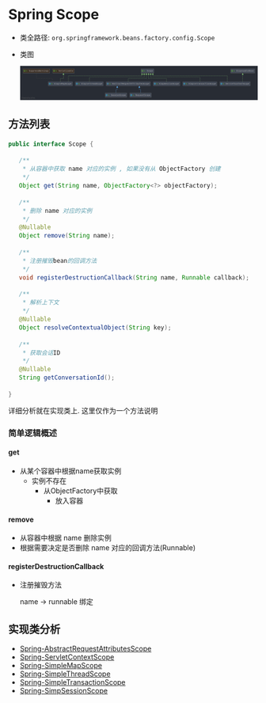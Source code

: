 # Spring Scope

- 类全路径: `org.springframework.beans.factory.config.Scope`

- 类图

  ![Scope](./images/Scope.png)



## 方法列表





```java
public interface Scope {

   /**
    * 从容器中获取 name 对应的实例 , 如果没有从 ObjectFactory 创建
    */
   Object get(String name, ObjectFactory<?> objectFactory);

   /**
    * 删除 name 对应的实例
    */
   @Nullable
   Object remove(String name);

   /**
    * 注册摧毁bean的回调方法
    */
   void registerDestructionCallback(String name, Runnable callback);

   /**
    * 解析上下文
    */
   @Nullable
   Object resolveContextualObject(String key);

   /**
    * 获取会话ID
    */
   @Nullable
   String getConversationId();

}
```





详细分析就在实现类上. 这里仅作为一个方法说明







### 简单逻辑概述

#### get

- 从某个容器中根据name获取实例
  - 实例不存在
    - 从ObjectFactory中获取
      - 放入容器





#### remove

- 从容器中根据 name 删除实例
- 根据需要决定是否删除 name 对应的回调方法(Runnable)







#### registerDestructionCallback

- 注册摧毁方法

  name -> runnable 绑定







## 实现类分析


- [Spring-AbstractRequestAttributesScope](./Spring-AbstractRequestAttributesScope.md)
- [Spring-ServletContextScope](./Spring-ServletContextScope.md)
- [Spring-SimpleMapScope](./Spring-SimpleMapScope.md)
- [Spring-SimpleThreadScope](./Spring-SimpleThreadScope.md)
- [Spring-SimpleTransactionScope](./Spring-SimpleTransactionScope.md)
- [Spring-SimpSessionScope](./Spring-SimpSessionScope.md)